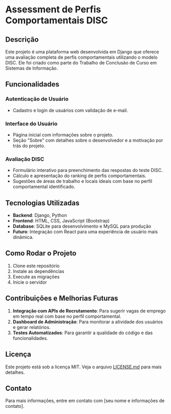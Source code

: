 # Assessment de Perfis Comportamentais DISC

## Descrição

Este projeto é uma plataforma web desenvolvida em Django que oferece uma avaliação completa de perfis comportamentais utilizando o modelo DISC. Ele foi criado como parte do Trabalho de Conclusão de Curso em Sistemas de Informação.

## Funcionalidades

### Autenticação de Usuário
- Cadastro e login de usuários com validação de e-mail.

### Interface do Usuário
- Página inicial com informações sobre o projeto.
- Seção "Sobre" com detalhes sobre o desenvolvedor e a motivação por trás do projeto.

### Avaliação DISC
- Formulário interativo para preenchimento das respostas do teste DISC.
- Cálculo e apresentação do ranking de perfis comportamentais.
- Sugestões de áreas de trabalho e locais ideais com base no perfil comportamental identificado.

## Tecnologias Utilizadas
- **Backend**: Django, Python
- **Frontend**: HTML, CSS, JavaScript (Bootstrap)
- **Database**: SQLite para desenvolvimento e MySQL para produção
- **Futuro**: Integração com React para uma experiência de usuário mais dinâmica.

## Como Rodar o Projeto

1. Clone este repositório
2. Instale as dependências
3. Execute as migrações
4. Inicie o servidor

## Contribuições e Melhorias Futuras

1. **Integração com APIs de Recrutamento**: Para sugerir vagas de emprego em tempo real com base no perfil comportamental.
2. **Dashboard de Administração**: Para monitorar a atividade dos usuários e gerar relatórios.
3. **Testes Automatizados**: Para garantir a qualidade do código e das funcionalidades.

## Licença

Este projeto está sob a licença MIT. Veja o arquivo [LICENSE.md](LICENSE) para mais detalhes.

## Contato

Para mais informações, entre em contato com [seu nome e informações de contato].

